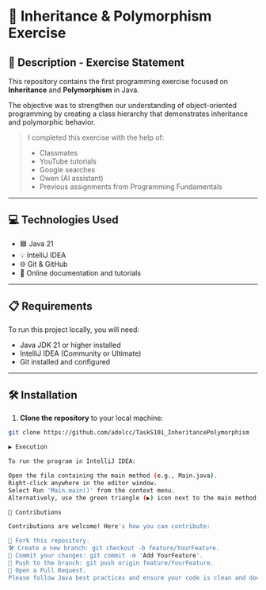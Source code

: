 # 🧠 Inheritance & Polymorphism Exercise

## 📄 Description - Exercise Statement

This repository contains the first programming exercise focused on **Inheritance** and **Polymorphism** in Java.

The objective was to strengthen our understanding of object-oriented programming by creating a class hierarchy that demonstrates inheritance and polymorphic behavior.

> I completed this exercise with the help of:
> - Classmates
> - YouTube tutorials
> - Google searches
> - Owen (AI assistant)
> - Previous assignments from Programming Fundamentals

---

## 💻 Technologies Used

- 🟦 Java 21
- 💡 IntelliJ IDEA
- 🌐 Git & GitHub
- 📘 Online documentation and tutorials

---

## 📋 Requirements

To run this project locally, you will need:

- Java JDK 21 or higher installed
- IntelliJ IDEA (Community or Ultimate)
- Git installed and configured

---

## 🛠️ Installation

1. **Clone the repository** to your local machine:

```bash
git clone https://github.com/adolcc/TaskS101_InheritancePolymorphism

▶️ Execution

To run the program in IntelliJ IDEA:

Open the file containing the main method (e.g., Main.java).
Right-click anywhere in the editor window.
Select Run 'Main.main()' from the context menu.
Alternatively, use the green triangle (▶️) icon next to the main method to run the program directly.

🤝 Contributions

Contributions are welcome! Here's how you can contribute:

🍴 Fork this repository.
🛠️ Create a new branch: git checkout -b feature/YourFeature.
💾 Commit your changes: git commit -m 'Add YourFeature'.
🚀 Push to the branch: git push origin feature/YourFeature.
🔁 Open a Pull Request.
Please follow Java best practices and ensure your code is clean and documented.
